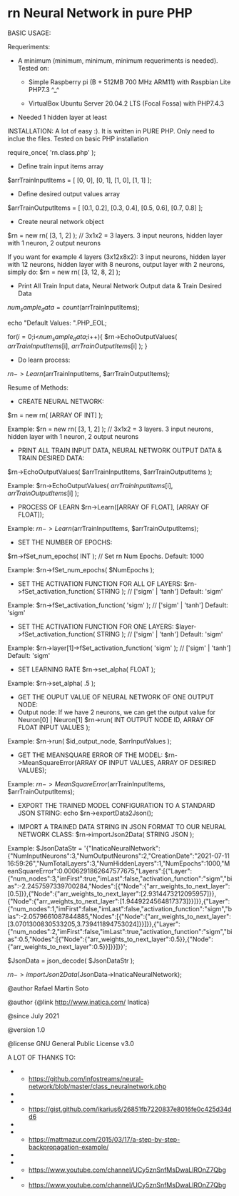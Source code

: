 # rn Neural Network in pure PHP

BASIC USAGE:
 
 Requeriments:
 
 - A minimum (minimum, minimum, minimum requeriments is needed). Tested on:
 		
    - Simple Raspberry pi (B +	512MB	700 MHz ARM11) with Raspbian Lite PHP7.3 ^_^
 		
    - VirtualBox Ubuntu Server 20.04.2 LTS (Focal Fossa) with PHP7.4.3 
 - Needed 1 hidden layer at least
 
 
 INSTALLATION:
 A lot of easy :). It is written in PURE PHP. Only need to inclue the files. Tested on basic PHP installation
 
 require_once( 'rn.class.php' );
 
 
 - Define train input items array
 
 $arrTrainInputItems	= [
	[0, 0],
	[0, 1],
	[1, 0],
	[1, 1]
 ];
 
 
 - Define desired output values array
 
 $arrTrainOutputItems 	= [
	[0.1, 0.2],
	[0.3, 0.4],
	[0.5, 0.6],
	[0.7, 0.8]
 ];
 
 
 - Create neural network object
 
 $rn = new rn( [3, 1, 2] );  // 3x1x2 = 3 layers. 3 input neurons, hidden layer with 1 neuron, 2 output neurons
 
 If you want for example 4 layers (3x12x8x2): 3 input neurons, hidden layer with 12 neurons, hidden layer with 8 neurons, output layer with 2 neurons, simply do:
 $rn = new rn( [3, 12, 8, 2] );
 
 
 - Print All Train Input data, Neural Network Output data & Train Desired Data
 
 $num_sample_data = count($arrTrainInputItems);

 echo "Default Values: ".PHP_EOL;
 
 for($i=0;$i<$num_sample_data;$i++){
   $rn->EchoOutputValues( $arrTrainInputItems[$i], $arrTrainOutputItems[$i] );
 }
 
 
 - Do learn process:
 
 $rn->Learn($arrTrainInputItems, $arrTrainOutputItems);
 
 
Resume of Methods:
- CREATE NEURAL NETWORK:
 
$rn = new rn( [ARRAY OF INT] );

Example:
$rn = new rn( [3, 1, 2] );  // 3x1x2 = 3 layers. 3 input neurons, hidden layer with 1 neuron, 2 output neurons



- PRINT ALL TRAIN INPUT DATA, NEURAL NETWORK OUTPUT DATA & TRAIN DESIRED DATA:

$rn->EchoOutputValues( $arrTrainInputItems, $arrTrainOutputItems );

Example:
$rn->EchoOutputValues( $arrTrainInputItems[$i], $arrTrainOutputItems[$i] );



- PROCESS OF LEARN
$rn->Learn([ARRAY OF FLOAT], [ARRAY OF FLOAT]);

Example:
$rn->Learn($arrTrainInputItems, $arrTrainOutputItems);



- SET THE NUMBER OF EPOCHS:

$rn->fSet_num_epochs( INT ); // Set rn Num Epochs. Default: 1000

Example:
$rn->fSet_num_epochs( $NumEpochs );



- SET THE ACTIVATION FUNCTION FOR ALL OF LAYERS:
$rn->fSet_activation_function( STRING ); // ['sigm' | 'tanh'] Default: 'sigm'

Example:
$rn->fSet_activation_function( 'sigm' ); // ['sigm' | 'tanh'] Default: 'sigm'



- SET THE ACTIVATION FUNCTION FOR ONE LAYERS:
$layer->fSet_activation_function( STRING ); // ['sigm' | 'tanh'] Default: 'sigm'

Example:
$rn->layer[1]->fSet_activation_function( 'sigm' ); // ['sigm' | 'tanh'] Default: 'sigm'


- SET LEARNING RATE
$rn->set_alpha( FLOAT );

Example:
$rn->set_alpha( .5 );



- GET THE OUPUT VALUE OF NEURAL NETWORK OF ONE OUTPUT NODE:
- Output node: If we have 2 neurons, we can get the output value for Neuron[0] | Neuron[1]
$rn->run( INT OUTPUT NODE ID, ARRAY OF FLOAT INPUT VALUES );

Example:
$rn->run( $id_output_node, $arrInputValues );


- GET THE MEANSQUARE ERROR OF THE MODEL:
$rn->MeanSquareError(ARRAY OF INPUT VALUES, ARRAY OF DESIRED VALUES);

Example:
$rn->MeanSquareError($arrTrainInputItems, $arrTrainOutputItems);


- EXPORT THE TRAINED MODEL CONFIGURATION TO A STANDARD JSON STRING:
echo $rn->exportData2Json();


- IMPORT A TRAINED DATA STRING IN JSON FORMAT TO OUR NEURAL NETWORK CLASS:
$rn->importJson2Data( STRING JSON );

Example:
$JsonDataStr = '{"InaticaNeuralNetwork":{"NumInputNeurons":3,"NumOutputNeurons":2,"CreationDate":"2021-07-11 16:59:26","NumTotalLayers":3,"NumHiddenLayers":1,"NumEpochs":1000,"MeanSquareError":0.0006291862647577675,"Layers":[{"Layer":{"num_nodes":3,"imFirst":true,"imLast":false,"activation_function":"sigm","bias":-2.2457597339700284,"Nodes":[{"Node":{"arr_weights_to_next_layer":[0.5]}},{"Node":{"arr_weights_to_next_layer":[2.9314473212095957]}},{"Node":{"arr_weights_to_next_layer":[1.9449224564817373]}}]}},{"Layer":{"num_nodes":1,"imFirst":false,"imLast":false,"activation_function":"sigm","bias":-2.0579661087844885,"Nodes":[{"Node":{"arr_weights_to_next_layer":[3.0701300830533205,3.739411894753024]}}]}},{"Layer":{"num_nodes":2,"imFirst":false,"imLast":true,"activation_function":"sigm","bias":0.5,"Nodes":[{"Node":{"arr_weights_to_next_layer":0.5}},{"Node":{"arr_weights_to_next_layer":0.5}}]}}]}}';

$JsonData = json_decode( $JsonDataStr );

$rn->importJson2Data($JsonData->InaticaNeuralNetwork);
 
 
 @author Rafael Martin Soto
 
 @author {@link http://www.inatica.com/ Inatica}
 
 @since July 2021
 
 @version 1.0
 
 @license GNU General Public License v3.0
 
 
 A LOT OF THANKS TO:
 
 *  - https://github.com/infostreams/neural-network/blob/master/class_neuralnetwork.php
 *  
 *  - https://gist.github.com/ikarius6/26851fb7220837e8016fe0c425d34dd6
 *  
 *  - https://mattmazur.com/2015/03/17/a-step-by-step-backpropagation-example/
 *  
 *  - https://www.youtube.com/channel/UCy5znSnfMsDwaLlROnZ7Qbg

 *  - https://www.youtube.com/channel/UCy5znSnfMsDwaLlROnZ7Qbg
